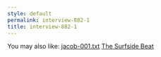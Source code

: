 ```yaml
---
style: default
permalink: interview-882-1
title: interview-882-1
---
```

You may also like:
[jacob-001.txt](http://scp-wiki.net/jacob-001-txt)
[The Surfside Beat](http://scp-wiki.net/the-surfside-beat)